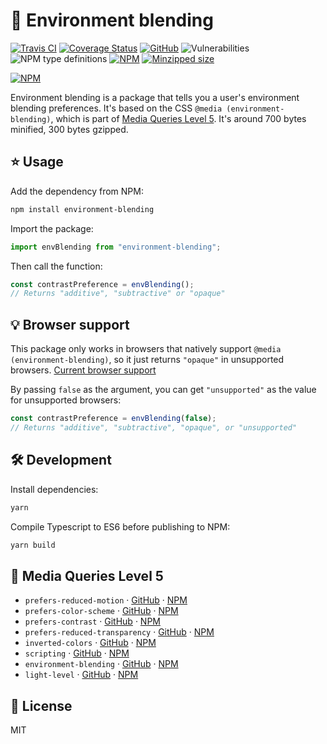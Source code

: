 # 🙅 Environment blending

[![Travis CI](https://img.shields.io/travis/AnandChowdhary/environment-blending.svg)](https://travis-ci.org/AnandChowdhary/environment-blending)
[![Coverage Status](https://coveralls.io/repos/github/AnandChowdhary/environment-blending/badge.svg?branch=master)](https://coveralls.io/github/AnandChowdhary/environment-blending?branch=master)
[![GitHub](https://img.shields.io/github/license/anandchowdhary/environment-blending.svg)](https://github.com/AnandChowdhary/environment-blending/blob/master/LICENSE)
![Vulnerabilities](https://img.shields.io/snyk/vulnerabilities/github/AnandChowdhary/environment-blending.svg)
![NPM type definitions](https://img.shields.io/npm/types/environment-blending.svg)
[![NPM](https://img.shields.io/npm/v/environment-blending.svg)](https://www.npmjs.com/package/environment-blending)
[![Minzipped size](https://img.shields.io/bundlephobia/minzip/environment-blending.svg)](https://www.npmjs.com/package/environment-blending)

[![NPM](https://nodei.co/npm/environment-blending.png)](https://www.npmjs.com/package/environment-blending)

Environment blending is a package that tells you a user's environment blending preferences. It's based on the CSS `@media (environment-blending)`, which is part of [Media Queries Level 5](https://drafts.csswg.org/mediaqueries-5/). It's around 700 bytes minified, 300 bytes gzipped.

## ⭐ Usage

Add the dependency from NPM:

```bash
npm install environment-blending
```

Import the package:

```js
import envBlending from "environment-blending";
```

Then call the function:

```js
const contrastPreference = envBlending();
// Returns "additive", "subtractive" or "opaque"
```

## 💡 Browser support

This package only works in browsers that natively support `@media (environment-blending)`, so it just returns `"opaque"` in unsupported browsers. [Current browser support](https://caniuse.com/#feat=environment-blending)

By passing `false` as the argument, you can get `"unsupported"` as the value for unsupported browsers:

```js
const contrastPreference = envBlending(false);
// Returns "additive", "subtractive", "opaque", or "unsupported"
```

## 🛠️ Development

Install dependencies:

```bash
yarn
```

Compile Typescript to ES6 before publishing to NPM:

```bash
yarn build
```

## 📀 Media Queries Level 5

- `prefers-reduced-motion` · [GitHub](https://github.com/AnandChowdhary/prefers-reduced-motion) · [NPM](https://www.npmjs.com/package/prefers-reduced-motion)
- `prefers-color-scheme` · [GitHub](https://github.com/AnandChowdhary/prefers-color-scheme) · [NPM](https://www.npmjs.com/package/prefers-color-scheme)
- `prefers-contrast` · [GitHub](https://github.com/AnandChowdhary/prefers-contrast) · [NPM](https://www.npmjs.com/package/prefers-contrast)
- `prefers-reduced-transparency` · [GitHub](https://github.com/AnandChowdhary/prefers-reduced-transparency) · [NPM](https://www.npmjs.com/package/prefers-reduced-transparency)
- `inverted-colors` · [GitHub](https://github.com/AnandChowdhary/inverted-colors) · [NPM](https://www.npmjs.com/package/inverted-colors)
- `scripting` · [GitHub](https://github.com/AnandChowdhary/scripting) · [NPM](https://www.npmjs.com/package/scripting)
- `environment-blending` · [GitHub](https://github.com/AnandChowdhary/environment-blending) · [NPM](https://www.npmjs.com/package/environment-blending)
- `light-level` · [GitHub](https://github.com/AnandChowdhary/light-level) · [NPM](https://www.npmjs.com/package/light-level)

## 📝 License

MIT
